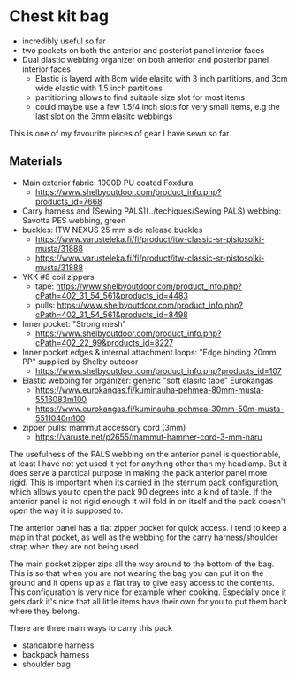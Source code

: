 # Chest kit bag 

- incredibly useful so far
- two pockets on both the anterior and posteriot panel interior faces
- Dual dlastic webbing organizer on both anterior and posterior panel interior faces
    - Elastic is layerd with 8cm wide elasitc with 3 inch partitions, and 3cm wide elastic with 1.5 inch partitions
    - partitioning allows to find suitable size slot for most items
    - could maybe use a few 1.5/4 inch slots for very small items, e.g the last slot on the 3mm elasitc webbings


This is one of my favourite pieces of gear I have sewn so far.

## Materials

- Main exterior fabric: 1000D PU coated Foxdura
    - https://www.shelbyoutdoor.com/product_info.php?products_id=7668
- Carry harness and [Sewing PALS](../techiques/Sewing PALS) webbing: Savotta PES webbing, green
- buckles: ITW NEXUS 25 mm side release buckles
    - https://www.varusteleka.fi/fi/product/itw-classic-sr-pistosolki-musta/31888
    - https://www.varusteleka.fi/fi/product/itw-classic-sr-pistosolki-musta/31888
- YKK #8 coil zippers
    - tape: https://www.shelbyoutdoor.com/product_info.php?cPath=402_31_54_561&products_id=4483
    - pulls: https://www.shelbyoutdoor.com/product_info.php?cPath=402_31_54_561&products_id=8498
- Inner pocket: "Strong mesh"
    - https://www.shelbyoutdoor.com/product_info.php?cPath=402_22_99&products_id=8227
- Inner pocket edges & internal attachment loops: "Edge binding 20mm PP" supplied by Shelby outdoor
    - https://www.shelbyoutdoor.com/product_info.php?products_id=107    
- Elastic webbing for organizer: generic "soft elasitc tape" Eurokangas
    - https://www.eurokangas.fi/kuminauha-pehmea-80mm-musta-5516083m100
    - https://www.eurokangas.fi/kuminauha-pehmea-30mm-50m-musta-5511040m100
- zipper pulls: mammut accessory cord (3mm)
    - https://varuste.net/p2655/mammut-hammer-cord-3-mm-naru




The usefulness of the PALS webbing on the anterior panel is questionable, at least I have not yet used it yet for anything other than my headlamp. But it does serve a parctical purpose in making the pack anterior panel more rigid. This is important when its carried in the sternum pack configuration, which allows you to open the pack 90 degrees into a kind of table. If the anterior panel is not rigid enough it will fold in on itself and the pack doesn't open the way it is supposed to.  

The anterior panel has a flat zipper pocket for quick access. I tend to keep a map in that pocket, as well as the webbing for the carry harness/shoulder strap when they are not being used.

The main pocket zipper zips all the way around to the bottom of the bag. This is so that when you are not wearing the bag you can put it on the ground and it opens up as a flat tray to give easy access to the contents. This configuration is very nice for example when cooking. Especially once it gets dark it's nice that all little items have their own for you to put them back where they belong.

There are three main ways to carry this pack

- standalone harness
- backpack harness
- shoulder bag
